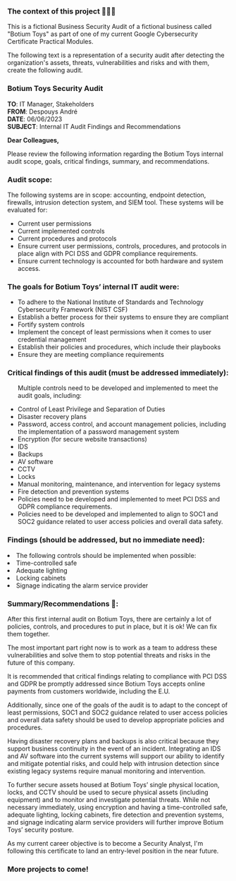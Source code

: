 ### The context of this project 🧑🏻‍💻

This is a fictional Business Security Audit of a fictional business called "Botium Toys" as part of one of my current Google Cybersecurity Certificate Practical Modules.

The following text is a representation of a security audit after detecting the organization's assets, threats, vulnerabilities and risks and with them, create the following audit.

### Botium Toys Security Audit

**TO**: IT Manager, Stakeholders<br>
**FROM**: Despouys André<br>
**DATE**: 06/06/2023<br>
**SUBJECT**: Internal IT Audit Findings and Recommendations<br>

**Dear Colleagues,**

Please review the following information regarding the Botium Toys internal audit scope, goals, critical findings, summary, and recommendations.

### Audit scope:

The following systems are in scope: accounting, endpoint detection, firewalls, intrusion detection system, and SIEM tool. These systems will be evaluated for:
<ul>
<li> Current user permissions</li>
<li>Current implemented controls</li>
<li>Current procedures and protocols</li>
<li> Ensure current user permissions, controls, procedures, and protocols in place align with PCI DSS and GDPR compliance requirements.</li>
<li>Ensure current technology is accounted for both hardware and system access.</li>
</ul>

### The goals for Botium Toys’ internal IT audit were:
<ul>
<li>To adhere to the National Institute of Standards and Technology Cybersecurity Framework (NIST CSF)</li>
<li>Establish a better process for their systems to ensure they are compliant</li>
<li>Fortify system controls</li>
<li>Implement the concept of least permissions when it comes to user credential management</li>
<li>Establish their policies and procedures, which include their playbooks</li>
<li>Ensure they are meeting compliance requirements</li>

</ul>

### Critical findings of this audit (must be addressed immediately):
<ul>

Multiple controls need to be developed and implemented to meet the audit goals, including:
 <li>Control of Least Privilege and Separation of Duties</li>
 <li>Disaster recovery plans</li>
 <li>Password, access control, and account management policies, including the implementation of a password management system</li>
 <li>Encryption (for secure website transactions)</li>
 <li>IDS</li>
 <li>Backups</li>
 <li>AV software</li>
 <li>CCTV</li>
 <li>Locks</li>
 <li>Manual monitoring, maintenance, and intervention for legacy systems</li>
 <li>Fire detection and prevention systems</li>
<li>Policies need to be developed and implemented to meet PCI DSS and GDPR compliance requirements.</li>
<li>Policies need to be developed and implemented to align to SOC1 and SOC2 guidance related to user access policies and overall data safety.</li>
</ul>

### Findings (should be addressed, but no immediate need):
<li>The following controls should be implemented when possible:</li>
<li>Time-controlled safe</li>
<li>Adequate lighting</li>
<li>Locking cabinets</li>
<li>Signage indicating the alarm service provider</li>

### Summary/Recommendations 🧐:

After this first internal audit on Botium Toys, there are certainly a lot of policies, controls, and procedures to put in place, but it is ok! We can fix them together.

The most important part right now is to work as a team to address these vulnerabilities and solve them to stop potential threats and risks in the future of this company.

It is recommended that critical findings relating to compliance with PCI DSS and GDPR be promptly addressed since Botium Toys accepts online payments from customers worldwide, including the E.U.

Additionally, since one of the goals of the audit is to adapt to the concept of least permissions, SOC1 and SOC2 guidance related to user access policies and overall data safety should be used to develop appropriate policies and procedures.

Having disaster recovery plans and backups is also critical because they support business continuity in the event of an
incident. Integrating an  IDS and AV software into the current systems will support our
ability to identify and mitigate potential risks, and could help with intrusion detection
since existing legacy systems require manual monitoring and intervention.

To further secure assets housed at Botium Toys’ single physical location, locks, and CCTV should be used to secure physical assets (including equipment) and to monitor and investigate potential threats. While not necessary immediately, using encryption and having a time-controlled safe, adequate lighting, locking cabinets, fire detection and prevention systems, and signage indicating alarm service providers will further improve Botium Toys’ security posture.


As my current career objective is to become a Security Analyst, I'm following this certificate to land an entry-level position in the near future.


### More projects to come!
